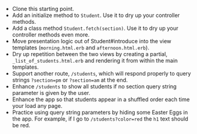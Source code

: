 - Clone this starting point.
- Add an initialize method to `Student`. Use it to dry up your controller methods.
- Add a class method `Student.fetch(section)`. Use it to dry up your controller methods even more.
- Move presentation logic out of Student#introduce into the view templates (`morning.html.erb` and `afternoon.html.erb`).
- Dry up repetition between the two views by creating a partial, `_list_of_students.html.erb` and rendering it from within the main templates.
- Support another route, `/students`, which will respond properly to query strings `?section=pm` or `?section=am` at the end.
- Enhance `/students` to show all students if no section query string parameter is given by the user.
- Enhance the app so that students appear in a shuffled order each time your load any page.
- Practice using query string parameters by hiding some Easter Eggs in the app. For example, if I go to `/students?color=red` the `h1` text should be red.
